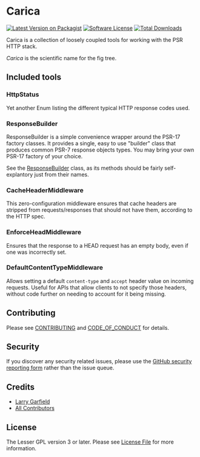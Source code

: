 # Carica

[![Latest Version on Packagist][ico-version]][link-packagist]
[![Software License][ico-license]](LICENSE.md)
[![Total Downloads][ico-downloads]][link-downloads]

Carica is a collection of loosely coupled tools for working with the PSR HTTP stack.

*Carica* is the scientific name for the fig tree.

## Included tools

### HttpStatus

Yet another Enum listing the different typical HTTP response codes used.

### ResponseBuilder

ResponseBuilder is a simple convenience wrapper around the PSR-17 factory classes.  It provides a single, easy to use "builder" class that produces common PSR-7 response objects types.  You may bring your own PSR-17 factory of your choice.

See the [ResponseBuilder](src/ResponseBuilder.php) class, as its methods should be fairly self-explantory just from their names.

### CacheHeaderMiddleware

This zero-configuration middleware ensures that cache headers are stripped from requests/responses that should not have them, according to the HTTP spec.

### EnforceHeadMiddleware

Ensures that the response to a HEAD request has an empty body, even if one was incorrectly set.

### DefaultContentTypeMiddleware

Allows setting a default `content-type` and `accept` header value on incoming requests.  Useful for APIs that allow clients to not specify those headers, without code further on needing to account for it being missing.

## Contributing

Please see [CONTRIBUTING](CONTRIBUTING.md) and [CODE_OF_CONDUCT](CODE_OF_CONDUCT.md) for details.

## Security

If you discover any security related issues, please use the [GitHub security reporting form](https://github.com/Crell/Carica/security) rather than the issue queue.

## Credits

- [Larry Garfield][link-author]
- [All Contributors][link-contributors]

## License

The Lesser GPL version 3 or later. Please see [License File](LICENSE.md) for more information.

[ico-version]: https://img.shields.io/packagist/v/Crell/Carica.svg?style=flat-square
[ico-license]: https://img.shields.io/badge/License-LGPLv3-green.svg?style=flat-square
[ico-downloads]: https://img.shields.io/packagist/dt/Crell/Carica.svg?style=flat-square

[link-packagist]: https://packagist.org/packages/Crell/Carica
[link-scrutinizer]: https://scrutinizer-ci.com/g/Crell/Carica/code-structure
[link-code-quality]: https://scrutinizer-ci.com/g/Crell/Carica
[link-downloads]: https://packagist.org/packages/Crell/Carica
[link-author]: https://github.com/Crell
[link-contributors]: ../../contributors
